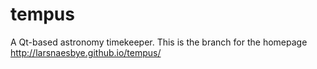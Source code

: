 # tempus
A Qt-based astronomy timekeeper.
This is the branch for the homepage http://larsnaesbye.github.io/tempus/ 
